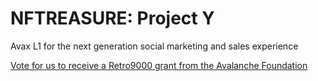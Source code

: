 # NFTREASURE: Project Y
Avax L1 for the next generation social marketing and sales experience

[Vote for us to receive a Retro9000 grant from the Avalanche Foundation](https://retro9000.avax.network/discover-builders/cm4c1zwhd02xlbuff8dj62zvg)
